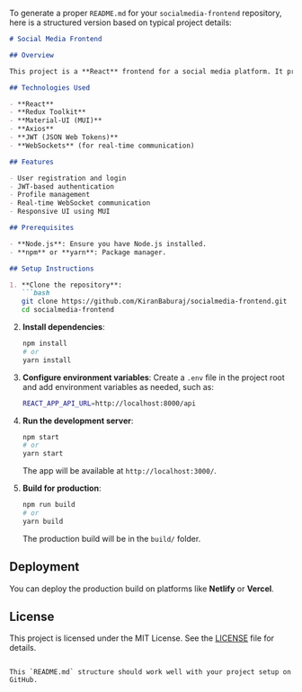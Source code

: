 To generate a proper `README.md` for your `socialmedia-frontend` repository, here is a structured version based on typical project details:

```markdown
# Social Media Frontend

## Overview

This project is a **React** frontend for a social media platform. It provides features like user registration, login, profile management, and real-time communication. The frontend integrates with a Django backend and uses **JWT** for secure authentication.

## Technologies Used

- **React**
- **Redux Toolkit**
- **Material-UI (MUI)**
- **Axios**
- **JWT (JSON Web Tokens)**
- **WebSockets** (for real-time communication)

## Features

- User registration and login
- JWT-based authentication
- Profile management
- Real-time WebSocket communication
- Responsive UI using MUI

## Prerequisites

- **Node.js**: Ensure you have Node.js installed.
- **npm** or **yarn**: Package manager.

## Setup Instructions

1. **Clone the repository**:
   ```bash
   git clone https://github.com/KiranBaburaj/socialmedia-frontend.git
   cd socialmedia-frontend
   ```

2. **Install dependencies**:
   ```bash
   npm install
   # or
   yarn install
   ```

3. **Configure environment variables**:
   Create a `.env` file in the project root and add environment variables as needed, such as:
   ```bash
   REACT_APP_API_URL=http://localhost:8000/api
   ```

4. **Run the development server**:
   ```bash
   npm start
   # or
   yarn start
   ```
   The app will be available at `http://localhost:3000/`.

5. **Build for production**:
   ```bash
   npm run build
   # or
   yarn build
   ```
   The production build will be in the `build/` folder.

## Deployment

You can deploy the production build on platforms like **Netlify** or **Vercel**.

## License

This project is licensed under the MIT License. See the [LICENSE](LICENSE) file for details.
```

This `README.md` structure should work well with your project setup on GitHub.
